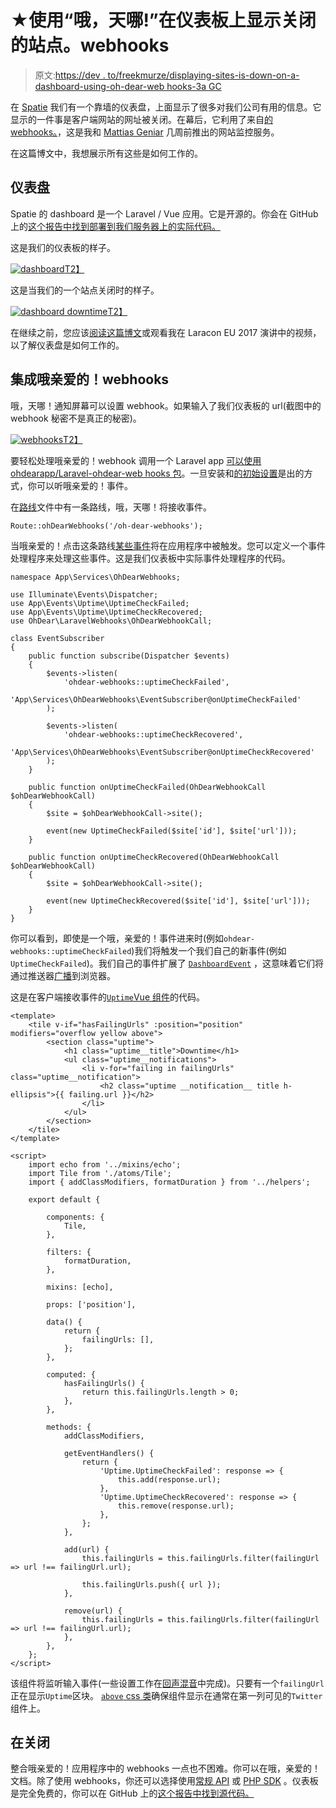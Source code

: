 # ★使用“哦，天哪!”在仪表板上显示关闭的站点。webhooks

> 原文:[https://dev . to/freekmurze/displaying-sites-is-down-on-a-dashboard-using-oh-dear-web hooks-3a GC](https://dev.to/freekmurze/displaying-sites-that-are-down-on-a-dashboard-using-oh-dear-webhooks-3agc)

在 [Spatie](https://spatie.be) 我们有一个靠墙的仪表盘，上面显示了很多对我们公司有用的信息。它显示的一件事是客户端网站的网址被关闭。在幕后，它利用了来自[的 webhooks。](https://ohdearapp.com)，这是我和 [Mattias Geniar](https://twitter.com/mattiasgeniar) 几周前推出的网站监控服务。

在这篇博文中，我想展示所有这些是如何工作的。

## [](#the-dashboard)仪表盘

Spatie 的 dashboard 是一个 Laravel / Vue 应用。它是开源的。你会在 GitHub 上的[这个报告中找到部署到我们服务器上的实际代码。](https://github.com/spatie/dashboard.spatie.be)

这是我们的仪表板的样子。

[![dashboard](../Images/6d302cdbd8ec89e44a9279071cf6c4e3.png)T2】](https://res.cloudinary.com/practicaldev/image/fetch/s--k8xpLQNA--/c_limit%2Cf_auto%2Cfl_progressive%2Cq_auto%2Cw_880/https://freek.dev/uploads/media/ohdear-webhooks/dashboard.png)

这是当我们的一个站点关闭时的样子。

[![dashboard downtime](../Images/bd3b3757835b879920d11fb5a0df804b.png)T2】](https://res.cloudinary.com/practicaldev/image/fetch/s--XcknCfDN--/c_limit%2Cf_auto%2Cfl_progressive%2Cq_auto%2Cw_880/https://freek.dev/uploads/media/ohdear-webhooks/dashboard-downtime.png)

在继续之前，您应该[阅读这篇博文](https://freek.dev/building-a-realtime-dashboard-powered-by-laravel-and-vue-2017-edition)或观看我在 Laracon EU 2017 演讲中的视频，以了解仪表盘是如何工作的。

## [](#integrating-oh-dear-webhooks)集成哦亲爱的！webhooks

哦，天哪！通知屏幕可以设置 webhook。如果输入了我们仪表板的 url(截图中的 webhook 秘密不是真正的秘密)。

[![webhooks](../Images/68cac839168a7ea8f8aa976d8c22289e.png)T2】](https://res.cloudinary.com/practicaldev/image/fetch/s--fDV-GK9N--/c_limit%2Cf_auto%2Cfl_progressive%2Cq_auto%2Cw_880/https://freek.dev/uploads/media/ohdear-webhooks/webhooks.png)

要轻松处理哦亲爱的！webhook 调用一个 Laravel app [可以使用 ohdearapp/Laravel-ohdear-web hooks 包](https://github.com/ohdearapp/laravel-ohdear-webhooks)。一旦安装和[的初始设置](https://ohdearapp.com/docs/webhooks/laravel-package)是出的方式，你可以听哦亲爱的！事件。

在[路线](https://github.com/spatie/dashboard.spatie.be/blob/167276d/routes/web.php#L9)文件中有一条路线，哦，天哪！将接收事件。

```
Route::ohDearWebhooks('/oh-dear-webhooks'); 
```

当哦亲爱的！点击这条路线[某些事件](https://ohdearapp.com/docs/webhooks/events)将在应用程序中被触发。您可以定义一个事件处理程序来处理这些事件。这是我们仪表板中实际事件处理程序的代码。

```
namespace App\Services\OhDearWebhooks;

use Illuminate\Events\Dispatcher;
use App\Events\Uptime\UptimeCheckFailed;
use App\Events\Uptime\UptimeCheckRecovered;
use OhDear\LaravelWebhooks\OhDearWebhookCall;

class EventSubscriber
{
    public function subscribe(Dispatcher $events)
    {
        $events->listen(
            'ohdear-webhooks::uptimeCheckFailed',
            'App\Services\OhDearWebhooks\EventSubscriber@onUptimeCheckFailed'
        );

        $events->listen(
            'ohdear-webhooks::uptimeCheckRecovered',
            'App\Services\OhDearWebhooks\EventSubscriber@onUptimeCheckRecovered'
        );
    }

    public function onUptimeCheckFailed(OhDearWebhookCall $ohDearWebhookCall)
    {
        $site = $ohDearWebhookCall->site();

        event(new UptimeCheckFailed($site['id'], $site['url']));
    }

    public function onUptimeCheckRecovered(OhDearWebhookCall $ohDearWebhookCall)
    {
        $site = $ohDearWebhookCall->site();

        event(new UptimeCheckRecovered($site['id'], $site['url']));
    }
} 
```

你可以看到，即使是一个哦，亲爱的！事件进来时(例如`ohdear-webhooks::uptimeCheckFailed`)我们将触发一个我们自己的新事件(例如`UptimeCheckFailed`)。我们自己的事件扩展了 [`DashboardEvent`](https://github.com/spatie/dashboard.spatie.be/blob/f7a77af/app/Events/DashboardEvent.php) ，这意味着它们将通过推送器[广播](https://github.com/spatie/dashboard.spatie.be/blob/f7a77af/app/Events/DashboardEvent.php#L8)到浏览器。

这是在客户端接收事件的[`Uptime`Vue 组件](https://github.com/spatie/dashboard.spatie.be/blob/32d2794/resources/assets/js/components/Uptime.vue)的代码。

```
<template>
    <tile v-if="hasFailingUrls" :position="position" modifiers="overflow yellow above">
        <section class="uptime">
            <h1 class="uptime__title">Downtime</h1>
            <ul class="uptime__notifications">
                <li v-for="failing in failingUrls" class="uptime__notification">
                    <h2 class="uptime __notification__ title h-ellipsis">{{ failing.url }}</h2>
                </li>
            </ul>
        </section>
    </tile>
</template>

<script>
    import echo from '../mixins/echo';
    import Tile from './atoms/Tile';
    import { addClassModifiers, formatDuration } from '../helpers';

    export default {

        components: {
            Tile,
        },

        filters: {
            formatDuration,
        },

        mixins: [echo],

        props: ['position'],

        data() {
            return {
                failingUrls: [],
            };
        },

        computed: {
            hasFailingUrls() {
                return this.failingUrls.length > 0;
            },
        },

        methods: {
            addClassModifiers,

            getEventHandlers() {
                return {
                    'Uptime.UptimeCheckFailed': response => {
                        this.add(response.url);
                    },
                    'Uptime.UptimeCheckRecovered': response => {
                        this.remove(response.url);
                    },
                };
            },

            add(url) {
                this.failingUrls = this.failingUrls.filter(failingUrl => url !== failingUrl.url);

                this.failingUrls.push({ url });
            },

            remove(url) {
                this.failingUrls = this.failingUrls.filter(failingUrl => url !== failingUrl.url);
            },
        },
    };
</script> 
```

该组件将监听输入事件(一些设置工作在[回声混音](https://github.com/spatie/dashboard.spatie.be/blob/6e8461e/resources/assets/js/mixins/echo.js)中完成)。只要有一个`failingUrl`正在显示`Uptime`区块。 [`above` css 类](https://github.com/spatie/dashboard.spatie.be/blob/3f4592cdc4dc73b81fa8f66b1453a6ac15e7ce5e/resources/assets/css/layout/tile.css#L26)确保组件显示在通常在第一列可见的`Twitter`组件上。

## [](#in-closing)在关闭

整合哦亲爱的！应用程序中的 webhooks 一点也不困难。你可以在哦，亲爱的！文档。除了使用 webhooks，你还可以选择使用[常规 API](https://ohdearapp.com/docs/api/introduction) 或 [PHP SDK](https://ohdearapp.com/docs/php-sdk/introduction) 。仪表板是完全免费的，你可以在 GitHub 上的[这个报告中找到源代码。](https://github.com/spatie/dashboard.spatie.be)